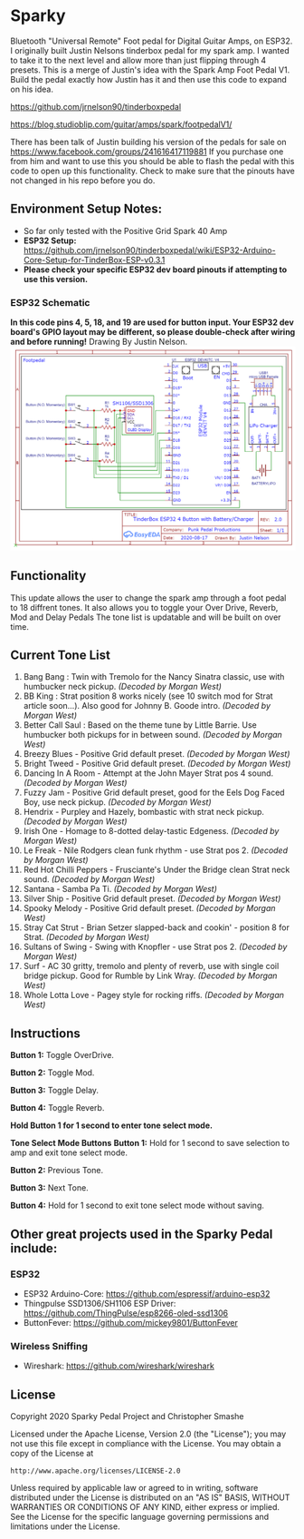 # Sparky 
Bluetooth "Universal Remote" Foot pedal for Digital Guitar Amps, on ESP32. I originally built Justin Nelsons tinderbox pedal for my spark amp. I wanted to take it to the next level and allow more than just flipping through 4 presets. This is a merge of Justin's idea with the Spark Amp Foot Pedal V1. Build the pedal exactly how Justin has it and then use this code to expand on his idea.


https://github.com/jrnelson90/tinderboxpedal

https://blog.studioblip.com/guitar/amps/spark/footpedalV1/


There has been talk of Justin building his version of the pedals for sale on https://www.facebook.com/groups/241616417119881  If you purchase one from him and want to use this you should be able to flash the pedal with this code to open up this functionality. Check to make sure that the pinouts have not changed in his repo before you do.
## Environment Setup Notes:
* So far only tested with the Positive Grid Spark 40 Amp
* **ESP32 Setup:** https://github.com/jrnelson90/tinderboxpedal/wiki/ESP32-Arduino-Core-Setup-for-TinderBox-ESP-v0.3.1
* **Please check your specific ESP32 dev board pinouts if attempting to use this version.**


### ESP32 Schematic
**In this code pins 4, 5, 18, and 19 are used for button input. Your ESP32 dev board's GPIO layout may be different, so please double-check after wiring and before running!**
Drawing By Justin Nelson.
![](src/tinderbox_ESP32.png)


## Functionality
This update allows the user to change the spark amp through a foot pedal to 18 diffrent tones. It also allows you to toggle your Over Drive, Reverb, Mod and Delay Pedals
The tone list is updatable and will be built on over time.
## Current Tone List

1.  Bang Bang : Twin with Tremolo for the Nancy Sinatra classic, use with humbucker neck pickup. *(Decoded by Morgan West)*
2.  BB King : Strat position 8 works nicely (see 10 switch mod for Strat article soon...). Also good for Johnny B. Goode intro. *(Decoded by Morgan West)*
3.  Better Call Saul : Based on the theme tune by Little Barrie. Use humbucker both pickups for in between sound. *(Decoded by Morgan West)*
4.  Breezy Blues - Positive Grid default preset. *(Decoded by Morgan West)*
5.  Bright Tweed - Positive Grid default preset. *(Decoded by Morgan West)*
6.  Dancing In A Room - Attempt at the John Mayer Strat pos 4 sound. *(Decoded by Morgan West)*
7.  Fuzzy Jam - Positive Grid default preset, good for the Eels Dog Faced Boy, use neck pickup. *(Decoded by Morgan West)*
8.  Hendrix - Purpley and Hazely, bombastic with strat neck pickup. *(Decoded by Morgan West)*
9.  Irish One - Homage to 8-dotted delay-tastic Edgeness. *(Decoded by Morgan West)*
10. Le Freak - Nile Rodgers clean funk rhythm - use Strat pos 2. *(Decoded by Morgan West)*
11. Red Hot Chilli Peppers - Frusciante's Under the Bridge clean Strat neck sound. *(Decoded by Morgan West)*
12. Santana - Samba Pa Ti. *(Decoded by Morgan West)*
13. Silver Ship - Positive Grid default preset. *(Decoded by Morgan West)*
14. Spooky Melody - Positive Grid default preset. *(Decoded by Morgan West)*
15. Stray Cat Strut - Brian Setzer slapped-back and cookin' - position 8 for Strat. *(Decoded by Morgan West)*
16. Sultans of Swing - Swing with Knopfler - use Strat pos 2. *(Decoded by Morgan West)*
17. Surf - AC 30 gritty, tremolo and plenty of reverb, use with single coil bridge pickup. Good for Rumble by Link Wray. *(Decoded by Morgan West)*
18. Whole Lotta Love - Pagey style for rocking riffs. *(Decoded by Morgan West)*
## Instructions
**Button 1:** Toggle OverDrive.

**Button 2:** Toggle Mod.

**Button 3:** Toggle Delay.

**Button 4:** Toggle Reverb.


**Hold Button 1 for 1 second to enter tone select mode.**


**Tone Select Mode Buttons**
**Button 1:** Hold for 1 second to save selection to amp and exit tone select mode.

**Button 2:** Previous Tone.

**Button 3:** Next Tone.

**Button 4:** Hold for 1 second to exit tone select mode without saving.

## Other great projects used in the Sparky Pedal include:

### ESP32
* ESP32 Arduino-Core:  https://github.com/espressif/arduino-esp32
* Thingpulse SSD1306/SH1106 ESP Driver: https://github.com/ThingPulse/esp8266-oled-ssd1306
* ButtonFever: https://github.com/mickey9801/ButtonFever

### Wireless Sniffing
* Wireshark: https://github.com/wireshark/wireshark

## License

Copyright 2020 Sparky Pedal Project and Christopher Smashe

Licensed under the Apache License, Version 2.0 (the "License");
you may not use this file except in compliance with the License.
You may obtain a copy of the License at

    http://www.apache.org/licenses/LICENSE-2.0

Unless required by applicable law or agreed to in writing, software
distributed under the License is distributed on an "AS IS" BASIS,
WITHOUT WARRANTIES OR CONDITIONS OF ANY KIND, either express or implied.
See the License for the specific language governing permissions and
limitations under the License.
